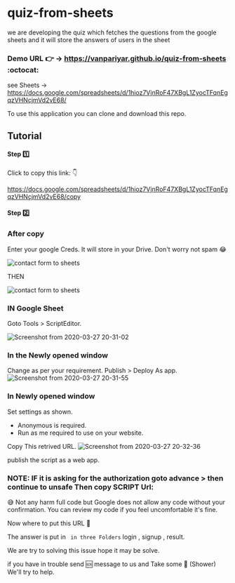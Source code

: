 # quiz-from-sheets
we are developing the quiz which fetches the questions from the google sheets and it will store the answers of users in the sheet

### Demo URL :point_right: -> https://vanpariyar.github.io/quiz-from-sheets :octocat:

see Sheets -> https://docs.google.com/spreadsheets/d/1hioz7VjnRoF47XBgL1ZyocTFqnEgqzVHNcjmVd2vE68/

To use this application you can clone and download this repo.

## Tutorial

#### Step :one:

Click to copy this link: :point_down:	

https://docs.google.com/spreadsheets/d/1hioz7VjnRoF47XBgL1ZyocTFqnEgqzVHNcjmVd2vE68/copy

#### Step :two:

### After copy
Enter your google Creds. It will store in your Drive. Don't worry not spam :joy:

![contact form to sheets](https://user-images.githubusercontent.com/26689210/77770067-b1336080-706a-11ea-8624-7b7be4ce8e81.png)

THEN

![contact form to sheets](https://user-images.githubusercontent.com/26689210/77770070-b2fd2400-706a-11ea-9537-990b6bb9caa0.png)

### IN Google Sheet
Goto Tools > ScriptEditor.

![Screenshot from 2020-03-27 20-31-02](https://user-images.githubusercontent.com/26689210/77770956-0de34b00-706c-11ea-8e7f-1e3633c8f03c.png)

### In the Newly opened window
Change as per your requirement.
Publish > Deploy As app.
![Screenshot from 2020-03-27 20-31-55](https://user-images.githubusercontent.com/26689210/77770978-176cb300-706c-11ea-8532-fd209743a761.png)

### In Newly opened window
Set settings as shown.
- Anonymous is required.
- Run as me required to use on your website.

Copy This retrived URL.
![Screenshot from 2020-03-27 20-32-36](https://user-images.githubusercontent.com/26689210/77771069-3a976280-706c-11ea-92a2-6bf4444ed96f.png)

publish the script as a web app.

### NOTE: IF it is asking for the authorization goto advance > then continue to unsafe Then copy SCRIPT Url:
:sweat_smile: Not any harm full code but Google does not allow any code without your confirmation.
You can review my code if you feel uncomfortable it's fine.

Now where to put this URL :thinking:

The answer is put in ` in three Folders` login , signup , result. 

We are try to solving this issue hope it may be solve.


if you have in trouble send :sos: message to us and Take some :shower: (Shower) We'll try to help.
